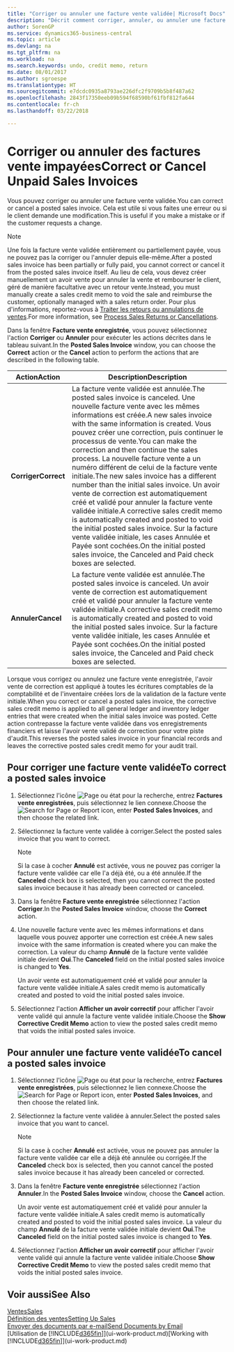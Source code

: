 ```yaml
---
title: "Corriger ou annuler une facture vente validée| Microsoft Docs"
description: "Décrit comment corriger, annuler, ou annuler une facture vente enregistrée et lettrer un avoir vente."
author: SorenGP
ms.service: dynamics365-business-central
ms.topic: article
ms.devlang: na
ms.tgt_pltfrm: na
ms.workload: na
ms.search.keywords: undo, credit memo, return
ms.date: 08/01/2017
ms.author: sgroespe
ms.translationtype: HT
ms.sourcegitcommit: e7dcdc0935a8793ae226dfc2f9709b5b8f487a62
ms.openlocfilehash: 2843f17350eeb09b594f68590bf61fbf812fa644
ms.contentlocale: fr-ch
ms.lasthandoff: 03/22/2018

---
```

# <a name="correct-or-cancel-unpaid-sales-invoices"></a><span data-ttu-id="d6e86-103">Corriger ou annuler des factures vente impayées</span><span class="sxs-lookup"><span data-stu-id="d6e86-103">Correct or Cancel Unpaid Sales Invoices</span></span>
<span data-ttu-id="d6e86-104">Vous pouvez corriger ou annuler une facture vente validée.</span><span class="sxs-lookup"><span data-stu-id="d6e86-104">You can correct or cancel a posted sales invoice.</span></span> <span data-ttu-id="d6e86-105">Cela est utile si vous faites une erreur ou si le client demande une modification.</span><span class="sxs-lookup"><span data-stu-id="d6e86-105">This is useful if you make a mistake or if the customer requests a change.</span></span>

> [!NOTE]  
>   <span data-ttu-id="d6e86-106">Une fois la facture vente validée entièrement ou partiellement payée, vous ne pouvez pas la corriger ou l'annuler depuis elle-même.</span><span class="sxs-lookup"><span data-stu-id="d6e86-106">After a posted sales invoice has been partially or fully paid, you cannot correct or cancel it from the posted sales invoice itself.</span></span> <span data-ttu-id="d6e86-107">Au lieu de cela, vous devez créer manuellement un avoir vente pour annuler la vente et rembourser le client, géré de manière facultative avec un retour vente.</span><span class="sxs-lookup"><span data-stu-id="d6e86-107">Instead, you must manually create a sales credit memo to void the sale and reimburse the customer, optionally managed with a sales return order.</span></span> <span data-ttu-id="d6e86-108">Pour plus d'informations, reportez-vous à [Traiter les retours ou annulations de ventes](sales-how-process-sales-returns-cancellations.md).</span><span class="sxs-lookup"><span data-stu-id="d6e86-108">For more information, see [Process Sales Returns or Cancellations](sales-how-process-sales-returns-cancellations.md).</span></span>

<span data-ttu-id="d6e86-109">Dans la fenêtre **Facture vente enregistrée**, vous pouvez sélectionnez l'action **Corriger** ou **Annuler** pour exécuter les actions décrites dans le tableau suivant.</span><span class="sxs-lookup"><span data-stu-id="d6e86-109">In the **Posted Sales Invoice** window, you can choose the **Correct** action or the **Cancel** action to perform the actions that are described in the following table.</span></span>

| <span data-ttu-id="d6e86-110">Action</span><span class="sxs-lookup"><span data-stu-id="d6e86-110">Action</span></span> | <span data-ttu-id="d6e86-111">Description</span><span class="sxs-lookup"><span data-stu-id="d6e86-111">Description</span></span> |
| --- | --- |
| <span data-ttu-id="d6e86-112">**Corriger**</span><span class="sxs-lookup"><span data-stu-id="d6e86-112">**Correct**</span></span> |<span data-ttu-id="d6e86-113">La facture vente validée est annulée.</span><span class="sxs-lookup"><span data-stu-id="d6e86-113">The posted sales invoice is canceled.</span></span> <span data-ttu-id="d6e86-114">Une nouvelle facture vente avec les mêmes informations est créée.</span><span class="sxs-lookup"><span data-stu-id="d6e86-114">A new sales invoice with the same information is created.</span></span> <span data-ttu-id="d6e86-115">Vous pouvez créer une correction, puis continuer le processus de vente.</span><span class="sxs-lookup"><span data-stu-id="d6e86-115">You can make the correction and then continue the sales process.</span></span> <span data-ttu-id="d6e86-116">La nouvelle facture vente a un numéro différent de celui de la facture vente initiale.</span><span class="sxs-lookup"><span data-stu-id="d6e86-116">The new sales invoice has a different number than the initial sales invoice.</span></span> <span data-ttu-id="d6e86-117">Un avoir vente de correction est automatiquement créé et validé pour annuler la facture vente validée initiale.</span><span class="sxs-lookup"><span data-stu-id="d6e86-117">A corrective sales credit memo is automatically created and posted to void the initial posted sales invoice.</span></span> <span data-ttu-id="d6e86-118">Sur la facture vente validée initiale, les cases Annulée et Payée sont cochées.</span><span class="sxs-lookup"><span data-stu-id="d6e86-118">On the initial posted sales invoice, the Canceled and Paid check boxes are selected.</span></span> |
| <span data-ttu-id="d6e86-119">**Annuler**</span><span class="sxs-lookup"><span data-stu-id="d6e86-119">**Cancel**</span></span> |<span data-ttu-id="d6e86-120">La facture vente validée est annulée.</span><span class="sxs-lookup"><span data-stu-id="d6e86-120">The posted sales invoice is canceled.</span></span> <span data-ttu-id="d6e86-121">Un avoir vente de correction est automatiquement créé et validé pour annuler la facture vente validée initiale.</span><span class="sxs-lookup"><span data-stu-id="d6e86-121">A corrective sales credit memo is automatically created and posted to void the initial posted sales invoice.</span></span> <span data-ttu-id="d6e86-122">Sur la facture vente validée initiale, les cases Annulée et Payée sont cochées.</span><span class="sxs-lookup"><span data-stu-id="d6e86-122">On the initial posted sales invoice, the Canceled and Paid check boxes are selected.</span></span> |

<span data-ttu-id="d6e86-123">Lorsque vous corrigez ou annulez une facture vente enregistrée, l'avoir vente de correction est appliqué à toutes les écritures comptables de la comptabilité et de l'inventaire créées lors de la validation de la facture vente initiale.</span><span class="sxs-lookup"><span data-stu-id="d6e86-123">When you correct or cancel a posted sales invoice, the corrective sales credit memo is applied to all general ledger and inventory ledger entries that were created when the initial sales invoice was posted.</span></span> <span data-ttu-id="d6e86-124">Cette action contrepasse la facture vente validée dans vos enregistrements financiers et laisse l'avoir vente validé de correction pour votre piste d'audit.</span><span class="sxs-lookup"><span data-stu-id="d6e86-124">This reverses the posted sales invoice in your financial records and leaves the corrective posted sales credit memo for your audit trail.</span></span>

## <a name="to-correct-a-posted-sales-invoice"></a><span data-ttu-id="d6e86-125">Pour corriger une facture vente validée</span><span class="sxs-lookup"><span data-stu-id="d6e86-125">To correct a posted sales invoice</span></span>
1. <span data-ttu-id="d6e86-126">Sélectionnez l'icône ![Page ou état pour la recherche](media/ui-search/search_small.png "Page ou état pour la recherche"), entrez **Factures vente enregistrées**, puis sélectionnez le lien connexe.</span><span class="sxs-lookup"><span data-stu-id="d6e86-126">Choose the ![Search for Page or Report](media/ui-search/search_small.png "Search for Page or Report icon") icon, enter **Posted Sales Invoices**, and then choose the related link.</span></span>  
2. <span data-ttu-id="d6e86-127">Sélectionnez la facture vente validée à corriger.</span><span class="sxs-lookup"><span data-stu-id="d6e86-127">Select the posted sales invoice that you want to correct.</span></span>

    > [!NOTE]  
    >   <span data-ttu-id="d6e86-128">Si la case à cocher **Annulé** est activée, vous ne pouvez pas corriger la facture vente validée car elle l'a déjà été, ou a été annulée.</span><span class="sxs-lookup"><span data-stu-id="d6e86-128">If the **Canceled** check box is selected, then you cannot correct the posted sales invoice because it has already been corrected or canceled.</span></span>
3. <span data-ttu-id="d6e86-129">Dans la fenêtre **Facture vente enregistrée** sélectionnez l'action **Corriger**.</span><span class="sxs-lookup"><span data-stu-id="d6e86-129">In the **Posted Sales Invoice** window, choose the **Correct** action.</span></span>  
4. <span data-ttu-id="d6e86-130">Une nouvelle facture vente avec les mêmes informations et dans laquelle vous pouvez apporter une correction est créée.</span><span class="sxs-lookup"><span data-stu-id="d6e86-130">A new sales invoice with the same information is created where you can make the correction.</span></span> <span data-ttu-id="d6e86-131">La valeur du champ **Annulé** de la facture vente validée initiale devient **Oui**.</span><span class="sxs-lookup"><span data-stu-id="d6e86-131">The **Canceled** field on the initial posted sales invoice is changed to **Yes**.</span></span>

    <span data-ttu-id="d6e86-132">Un avoir vente est automatiquement créé et validé pour annuler la facture vente validée initiale.</span><span class="sxs-lookup"><span data-stu-id="d6e86-132">A sales credit memo is automatically created and posted to void the initial posted sales invoice.</span></span>
5. <span data-ttu-id="d6e86-133">Sélectionnez l'action **Afficher un avoir correctif** pour afficher l'avoir vente validé qui annule la facture vente validée initiale.</span><span class="sxs-lookup"><span data-stu-id="d6e86-133">Choose the **Show Corrective Credit Memo** action to view the posted sales credit memo that voids the initial posted sales invoice.</span></span>

## <a name="to-cancel-a-posted-sales-invoice"></a><span data-ttu-id="d6e86-134">Pour annuler une facture vente validée</span><span class="sxs-lookup"><span data-stu-id="d6e86-134">To cancel a posted sales invoice</span></span>
1. <span data-ttu-id="d6e86-135">Sélectionnez l'icône ![Page ou état pour la recherche](media/ui-search/search_small.png "Page ou état pour la recherche"), entrez **Factures vente enregistrées**, puis sélectionnez le lien connexe.</span><span class="sxs-lookup"><span data-stu-id="d6e86-135">Choose the ![Search for Page or Report](media/ui-search/search_small.png "Search for Page or Report icon") icon, enter **Posted Sales Invoices**, and then choose the related link.</span></span>  
2. <span data-ttu-id="d6e86-136">Sélectionnez la facture vente validée à annuler.</span><span class="sxs-lookup"><span data-stu-id="d6e86-136">Select the posted sales invoice that you want to cancel.</span></span>

    > [!NOTE]  
    >   <span data-ttu-id="d6e86-137">Si la case à cocher **Annulé** est activée, vous ne pouvez pas annuler la facture vente validée car elle a déjà été annulée ou corrigée.</span><span class="sxs-lookup"><span data-stu-id="d6e86-137">If the **Canceled** check box is selected, then you cannot cancel the posted sales invoice because it has already been canceled or corrected.</span></span>
3. <span data-ttu-id="d6e86-138">Dans la fenêtre **Facture vente enregistrée** sélectionnez l'action **Annuler**.</span><span class="sxs-lookup"><span data-stu-id="d6e86-138">In the **Posted Sales Invoice** window, choose the **Cancel** action.</span></span>

    <span data-ttu-id="d6e86-139">Un avoir vente est automatiquement créé et validé pour annuler la facture vente validée initiale.</span><span class="sxs-lookup"><span data-stu-id="d6e86-139">A sales credit memo is automatically created and posted to void the initial posted sales invoice.</span></span> <span data-ttu-id="d6e86-140">La valeur du champ **Annulé** de la facture vente validée initiale devient **Oui**.</span><span class="sxs-lookup"><span data-stu-id="d6e86-140">The **Canceled** field on the initial posted sales invoice is changed to **Yes**.</span></span>
4. <span data-ttu-id="d6e86-141">Sélectionnez l'action **Afficher un avoir correctif** pour afficher l'avoir vente validé qui annule la facture vente validée initiale.</span><span class="sxs-lookup"><span data-stu-id="d6e86-141">Choose **Show Corrective Credit Memo** to view the posted sales credit memo that voids the initial posted sales invoice.</span></span>

## <a name="see-also"></a><span data-ttu-id="d6e86-142">Voir aussi</span><span class="sxs-lookup"><span data-stu-id="d6e86-142">See Also</span></span>
[<span data-ttu-id="d6e86-143">Ventes</span><span class="sxs-lookup"><span data-stu-id="d6e86-143">Sales</span></span>](sales-manage-sales.md)  
[<span data-ttu-id="d6e86-144">Définition des ventes</span><span class="sxs-lookup"><span data-stu-id="d6e86-144">Setting Up Sales</span></span>](sales-setup-sales.md)  
[<span data-ttu-id="d6e86-145">Envoyer des documents par e-mail</span><span class="sxs-lookup"><span data-stu-id="d6e86-145">Send Documents by Email</span></span>](ui-how-send-documents-email.md)  
<span data-ttu-id="d6e86-146">[Utilisation de [!INCLUDE[d365fin](includes/d365fin_md.md)]](ui-work-product.md)</span><span class="sxs-lookup"><span data-stu-id="d6e86-146">[Working with [!INCLUDE[d365fin](includes/d365fin_md.md)]](ui-work-product.md)</span></span>

